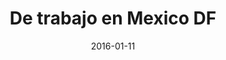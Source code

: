 ---
layout: post
categories: day-by-day
date: 2016-01-11
title: De trabajo en Mexico DF
image: /images/blog/thumbnails/2016-01-11-de-trabajo-en-mexico-df.jpg
fullimage: /images/blog/2016-01-11-de-trabajo-en-mexico-df.jpg
---